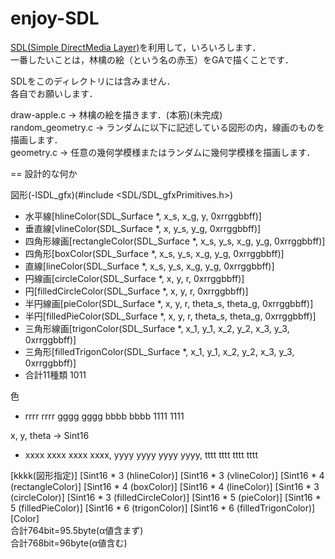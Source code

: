 enjoy-SDL
==========
[SDL(Simple DirectMedia Layer)][2]を利用して，いろいろします．  
一番したいことは，林檎の絵（という名の赤玉）をGAで描くことです．  

SDLをこのディレクトリには含みません．  
各自でお願いします．

draw-apple.c -> 林檎の絵を描きます．(本筋)(未完成)  
random_geometry.c -> ランダムに以下に記述している図形の内，線画のものを描画します．  
geometry.c -> 任意の幾何学模様またはランダムに幾何学模様を描画します．


[2]: http://www.libsdl.org/ "SDL(Simple DirectMedia Layer)"

==
設計的な何か

図形(-lSDL_gfx)(#include \<SDL/SDL_gfxPrimitives.h\>)
+ 水平線[hlineColor(SDL_Surface *, x_s, x_g, y, 0xrrggbbff)]
+ 垂直線[vlineColor(SDL_Surface *, x, y_s, y_g, 0xrrggbbff)]
+ 四角形線画[rectangleColor(SDL_Surface *, x_s, y_s, x_g, y_g, 0xrrggbbff)]
+ 四角形[boxColor(SDL_Surface *, x_s, y_s, x_g, y_g, 0xrrggbbff)]
+ 直線[lineColor(SDL_Surface *, x_s, y_s, x_g, y_g, 0xrrggbbff)]
+ 円線画[circleColor(SDL_Surface *, x, y, r, 0xrrggbbff)]
+ 円[filledCircleColor(SDL_Surface *, x, y, r, 0xrrggbbff)]
+ 半円線画[pieColor(SDL_Surface *, x, y, r, theta_s, theta_g, 0xrrggbbff)]
+ 半円[filledPieColor(SDL_Surface *, x, y, r, theta_s, theta_g, 0xrrggbbff)]
+ 三角形線画[trigonColor(SDL_Surface *, x_1, y_1, x_2, y_2, x_3, y_3, 0xrrggbbff)]
+ 三角形[filledTrigonColor(SDL_Surface *, x_1, y_1, x_2, y_2, x_3, y_3, 0xrrggbbff)]
+ 合計11種類 1011

色
+ rrrr rrrr gggg gggg bbbb bbbb 1111 1111

x, y, theta -> Sint16
+ xxxx xxxx xxxx xxxx, yyyy yyyy yyyy yyyy, tttt tttt tttt tttt

[kkkk(図形指定)] [Sint16 * 3 (hlineColor)] [Sint16 * 3 (vlineColor)] [Sint16 * 4 (rectangleColor)] [Sint16 * 4 (boxColor)] [Sint16 * 4 (lineColor)] [Sint16 * 3 (circleColor)] [Sint16 * 3 (filledCircleColor)] [Sint16 * 5 (pieColor)] [Sint16 * 5 (filledPieColor)] [Sint16 * 6 (trigonColor)] [Sint16 * 6 (filledTrigonColor)] [Color]  
合計764bit=95.5byte(α値含まず)  
合計768bit=96byte(α値含む)  

